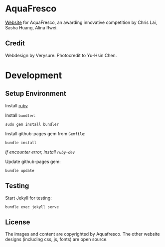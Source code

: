 AquaFresco
==========

[Website](aquafresco.co) for AquaFresco, an awarding innovative competition by Chris Lai, Sasha Huang, Alina Rwei.


Credit
------

Webdesign by Verysure. Photocredit to Yu-Hsin Chen.


Development
===========

Setup Environment
-----------------

Install [ruby](https://www.ruby-lang.org/en/downloads/)

Install `bundler`:

    sudo gem install bundler

Install github-pages gem from `Gemfile`:

    bundle install

*If encounter error, install `ruby-dev`*

Update github-pages gem:

    bundle update


Testing
-------

Start Jekyll for testing:

    bundle exec jekyll serve


License
-------

The images and content are copyrighted by Aquafresco. The other website designs (including css, js, fonts) are open source.
